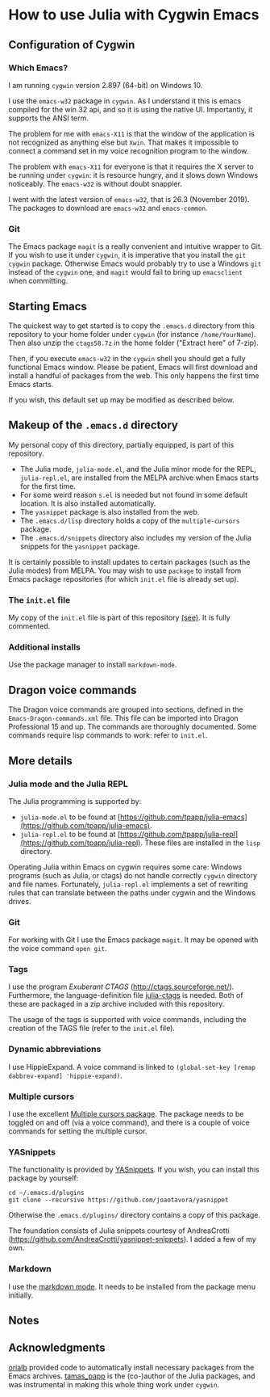 # How to use Julia with Cygwin Emacs

## Configuration of Cygwin

### Which  Emacs?

I am running `cygwin` version 2.897 (64-bit) on Windows 10.

I use the `emacs-w32` package in `cygwin`. As I understand it this is emacs
compiled for the win 32 api, and so it is using the native UI.
Importantly, it supports the ANSI term.

The problem for me with `emacs-X11` is that the window of the
application is not recognized as anything else but `Xwin`. That makes
it impossible to connect a command set in my voice recognition program
to the window.

The problem with `emacs-X11` for everyone is that it requires the X
server to be running under `cygwin`: it is resource hungry, and it
slows down Windows noticeably. The `emacs-w32` is without doubt
snappier.

I went with the latest version of `emacs-w32`, that is 26.3 (November 2019). The
packages to download are `emacs-w32` and `emacs-common`.

### Git

The Emacs package `magit` is a really convenient and intuitive wrapper to Git.
If you wish to use it under `cygwin`, it is imperative that you
install the `git` `cygwin` package. Otherwise Emacs would probably try to use
a Windows `git` instead of the `cygwin` one, and `magit` would fail to bring up `emacsclient` when
committing.

## Starting Emacs

The quickest way to get started is to copy the `.emacs.d` directory
from this repository to your home folder under `cygwin` (for instance
`/home/YourName`).  Then also unzip the `ctags58.7z` in the home
folder ("Extract here" of 7-zip).

Then, if you execute `emacs-w32` in the `cygwin` shell you should get
a fully functional Emacs window. Please be patient, Emacs will first
download and install a handful of packages from the web. This only
happens the first time Emacs starts.

If you wish, this default set up may be modified as described below.

## Makeup of the `.emacs.d` directory

My personal copy of this directory, partially equipped, is part of
this repository.


- The Julia mode, `julia-mode.el`, and the Julia minor mode for the
  REPL, `julia-repl.el`, are installed from the MELPA archive when
  Emacs starts for the first time.
- For some weird reason `s.el` is needed but not found in some default
  location. It is also installed automatically.
- The `yasnippet` package is also installed from the web.
- The `.emacs.d/lisp` directory holds a copy of the `multiple-cursors` package.
- The `.emacs.d/snippets` directory also includes my version of the
  Julia snippets for the `yasnippet` package.

It is certainly possible to install updates to certain packages (such as the Julia modes) from MELPA.
You may wish to  use `package` to install from Emacs package repositories (for which `init.el` file
is already set up).

### The `init.el` file

My copy of the `init.el` file is part of this repository
[(see)](https://github.com/PetrKryslUCSD/HowToUseJuliaWithCygwinEmacs/tree/master/.emacs.d).
It is fully commented.

### Additional installs

Use the package manager to install `markdown-mode`.

## Dragon voice commands

The Dragon voice commands are grouped into sections, defined in the
`Emacs-Dragon-commands.xml` file. This file can be imported into
Dragon Professional 15 and up.  The commands are thoroughly
documented. Some commands require lisp commands to work: refer to
`init.el`.

## More details

### Julia mode and the Julia REPL

The Julia  programming is supported by:
- `julia-mode.el` to be found at [https://github.com/tpapp/julia-emacs](https://github.com/tpapp/julia-emacs).
- `julia-repl.el` to be found at [https://github.com/tpapp/julia-repl](https://github.com/tpapp/julia-repl).
These files are installed in the `lisp` directory.

Operating Julia within Emacs on cygwin requires some care: Windows
programs (such as Julia, or ctags) do not handle correctly `cygwin`
directory and file names. Fortunately, `julia-repl.el` implements a
set of rewriting rules that can translate between the paths under
cygwin and the Windows drives.



### Git

For working with Git I use the Emacs package `magit`.  It  may be opened with the voice command `open git`. 


### Tags

I use the program *Exuberant CTAGS* (http://ctags.sourceforge.net/). Furthermore, the language-definition file
[julia-ctags](https://github.com/JuliaEditorSupport/julia-ctags
) is needed. Both of these are packaged in a zip archive included with this repository.

The usage of the tags is supported with voice commands, including  the creation of the TAGS file (refer to the `init.el` file). 

### Dynamic abbreviations

I use HippieExpand. A voice command is linked  to
`(global-set-key [remap dabbrev-expand] 'hippie-expand)`.

### Multiple cursors

I use the excellent [Multiple cursors
package](http://pragmaticemacs.com/emacs/multiple-cursors/).  The
package needs to be toggled on and off (via a voice command), and
there is a couple of voice commands for setting the multiple cursor.

### YASnippets

The functionality is provided by [YASnippets](https://github.com/joaotavora/yasnippet).
If you wish, you can install this package by yourself:
```
cd ~/.emacs.d/plugins
git clone --recursive https://github.com/joaotavora/yasnippet
```
Otherwise the `.emacs.d/plugins/` directory contains a copy of this package.

The foundation consists of Julia snippets courtesy of AndreaCrotti (https://github.com/AndreaCrotti/yasnippet-snippets).
I added a few of my own.

### Markdown

I use the [markdown mode](http://jblevins.org/projects/markdown-mode/).
It needs to be installed from the  package menu initially.

## Notes


## Acknowledgments

[orialb](https://discourse.julialang.org/u/orialb) provided code to
automatically install necessary packages from the Emacs
archives. [tamas_papp](https://discourse.julialang.org/u/tamas_papp)
is the (co-)author of the Julia packages, and was instrumental in
making this whole thing work under `cygwin`.
